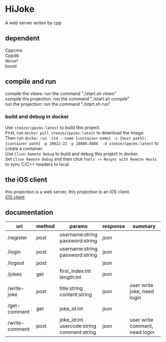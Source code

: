 # HiJoke
A web server writen by cpp

## dependent 
Cppcms  
Cppdb  
libcurl  
boost

## compile and run
compile the views: run the command "./start.sh views"  
compile the projection: run the command "./start.sh compile"  
run the projection: run the command "./start.sh run"

### build and debug in docker
Use `steeze/cppcms:latest` to build this project.  
First, run `docker pull steeze/cppcms:latest` to download the image.  
Then run `docker run -itd --name {container-name} -v {host path}:{container path} -p 20022:22 -p 28888:8888  -d steeze/cppcms:latest` to create a container.  
Use `Clion Remote Debug` to build and debug this project in docker.  
Set `Clion Remote Debug` and then click `Tools -> Resync with Remote Hosts` to sync C/C++ headers to local.  

## the iOS client
this projection is a web server, this projection is an iOS client.  
<a href="https://github.com/karldoenitz/HiJokeIOSClient">iOS client</a>

## documentation
uri            | method |                         params                     | response |            summary             |
---------------|--------|----------------------------------------------------|----------|--------------------------------|
/register      |  post  | username:string<br/>password:string                |   json   |                                |
/login         |  post  | username:string<br/>password:string                |   json   |                                |
/logout        |  post  |                                                    |   json   |                                |
/jokes         |  get   | first_index:int<br/>length:int                     |   json   |                                |
/write-joke    |  post  | title:string<br/>content:string                    |   json   | user write joke, need login    |
/get-comment   |  get   | joke_id:int                                        |   json   |                                |
/write-comment |  post  | joke_id:int<br/>usercode:string<br/>comment:string |   json   | user write comment, need login |

